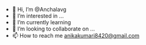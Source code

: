 - 👋 Hi, I’m @Anchalavg
- 👀 I’m interested in ...
- 🌱 I’m currently learning 
- 💞️ I’m looking to collaborate on ...
- 📫 How to reach me anikakumari8420@gmail.com

<!---
Anchalavg/Anchalavg is a ✨ special ✨ repository because its `README.md` (this file) appears on your GitHub profile.
You can click the Preview link to take a look at your changes.
--->
